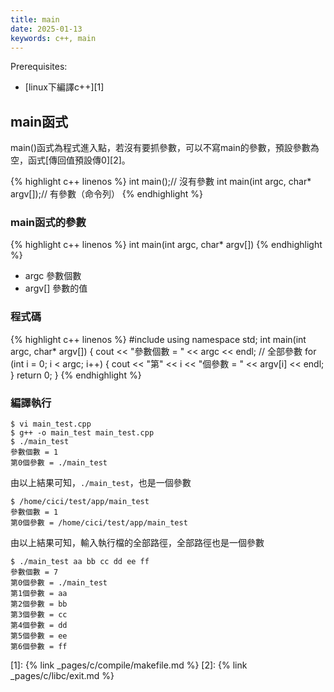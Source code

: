 ```yaml
---
title: main
date: 2025-01-13
keywords: c++, main
---
```

Prerequisites:
- [linux下編譯c++][1]

## main函式
main()函式為程式進入點，若沒有要抓參數，可以不寫main的參數，預設參數為空，函式[傳回值預設傳0][2]。

{% highlight c++ linenos %}
int main();// 沒有參數
int main(int argc, char* argv[]);// 有參數（命令列）
{% endhighlight %}

### main函式的參數

{% highlight c++ linenos %}
int main(int argc, char* argv[])
{% endhighlight %}
- argc 參數個數
- argv[] 參數的值

### 程式碼
{% highlight c++ linenos %}
#include <iostream>
using namespace std;
int main(int argc, char* argv[]) {
  cout << "參數個數 = " << argc << endl;
  // 全部參數
  for (int i = 0; i < argc; i++) {
    cout << "第" << i << "個參數 = " << argv[i] << endl;
  }
  return 0;
}
{% endhighlight %}

### 編譯執行
```
$ vi main_test.cpp
$ g++ -o main_test main_test.cpp
$ ./main_test
參數個數 = 1
第0個參數 = ./main_test
```
由以上結果可知，`./main_test`，也是一個參數

```
$ /home/cici/test/app/main_test
參數個數 = 1
第0個參數 = /home/cici/test/app/main_test
```
由以上結果可知，輸入執行檔的全部路徑，全部路徑也是一個參數

```
$ ./main_test aa bb cc dd ee ff
參數個數 = 7
第0個參數 = ./main_test
第1個參數 = aa
第2個參數 = bb
第3個參數 = cc
第4個參數 = dd
第5個參數 = ee
第6個參數 = ff
```

[1]: {% link _pages/c/compile/makefile.md %}
[2]: {% link _pages/c/libc/exit.md %}